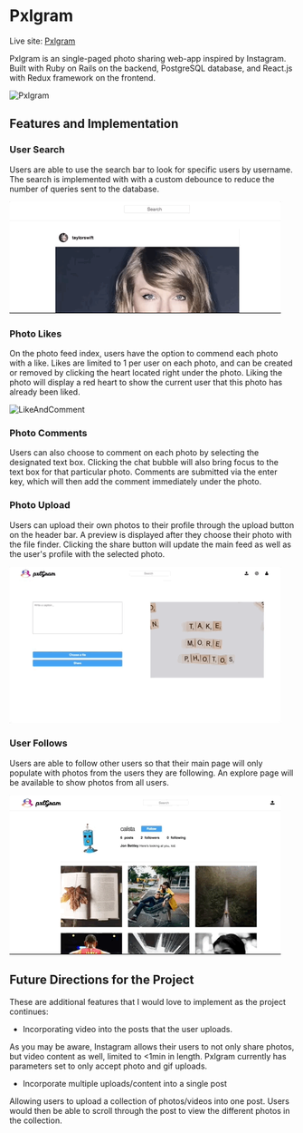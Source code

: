 # Pxlgram

Live site: [Pxlgram](http://pxlgram.herokuapp.com)

Pxlgram is an single-paged photo sharing web-app inspired by Instagram. Built with Ruby on Rails on the backend, PostgreSQL database, and React.js with Redux framework on the frontend.

![Pxlgram](./app/assets/images/readme/pxlgram.gif)

## Features and Implementation

### User Search

Users are able to use the search bar to look for specific users by username. The search is implemented with with a custom debounce to reduce the number of queries sent to the database.

![Pxlgram](./app/assets/images/readme/search.gif)

### Photo Likes

On the photo feed index, users have the option to commend each photo with a like. Likes are limited to 1 per user on each photo, and can be created or removed by clicking the heart located right under the photo. Liking the photo will display a red heart to show the
current user that this photo has already been liked.

![LikeAndComment](./app/assets/images/readme/likecomment.gif)

### Photo Comments

Users can also choose to comment on each photo by selecting the designated text box. Clicking the chat bubble will also bring focus to the text box for that particular photo. Comments are submitted via the enter key, which will then add the comment immediately under the photo.

### Photo Upload

Users can upload their own photos to their profile through the upload button on the header bar. A
preview is displayed after they choose their photo with the file finder. Clicking the share button
will update the main feed as well as the user's profile with the selected photo.

![Upload](./app/assets/images/readme/upload.gif)

### User Follows

Users are able to follow other users so that their main page will only populate with photos from the users they are following. An explore page will be available to show photos from all users.

![Follows](./app/assets/images/readme/follow.gif)

## Future Directions for the Project

These are additional features that I would love to implement as the project continues:

* Incorporating video into the posts that the user uploads.

As you may be aware, Instagram allows their users to not only share photos, but video content as well, limited to <1min in length. Pxlgram currently has parameters set to only accept photo and gif uploads.

* Incorporate multiple uploads/content into a single post

Allowing users to upload a collection of photos/videos into one post. Users would then be able to scroll through the post to view the different photos in the collection.
